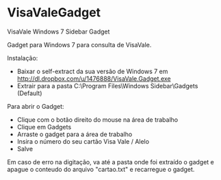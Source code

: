 VisaValeGadget
==============

VisaVale Windows 7 Sidebar Gadget

Gadget para Windows 7 para consulta de VisaVale.


Instalação:

- Baixar o self-extract da sua versão de Windows 7 em http://dl.dropbox.com/u/1476888/VisaVale.Gadget.exe
- Extrair para a pasta C:\Program Files\Windows Sidebar\Gadgets (Default)

Para abrir o Gadget:

- Clique com o botão direito do mouse na área de trabalho
- Clique em Gadgets
- Arraste o gadget para a área de trabalho
- Insira o número do seu cartão Visa Vale / Alelo
- Salve

Em caso de erro na digitação, va até a pasta onde foi extraído o gadget e apague o conteudo do arquivo "cartao.txt" e recarregue o gadget.
